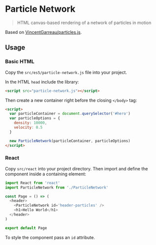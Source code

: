# Particle Network

> HTML canvas-based rendering of a network of particles in motion

Based on [VincentGarreau/particles.js](https://github.com/VincentGarreau/particles.js/).

## Usage

### Basic HTML

Copy the `src/es5/particle-network.js` file into your project.

In the HTML `head` include the library:

```html
<script src="particle-network.js"></script>
```

Then create a new container right before the closing `</body>` tag:

```html
<script>
  var particleContainer = document.querySelector('#hero')
  var particleOptions = {
    density: 10000,
    velocity: 0.5
  }

  new ParticleNetwork(particleContainer, particleOptions)
</script>
```

### React

Copy `src/react` into your project directory. Then import and define the
component inside a containing element:

```javascript
import React from 'react'
import ParticleNetwork from './ParticleNetwork'

const Page = () => (
  <header>
    <ParticleNetwork id='header-particles' />
    <h1>Hello World</h1>
  </header>
)

export default Page
```

To style the component pass an `id` attribute.
